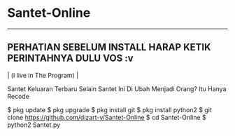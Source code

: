 # Santet-Online
-------------------------------------
PERHATIAN SEBELUM INSTALL HARAP KETIK
PERINTAHNYA DULU VOS :v
-------------------------------------
| (l live in The Program) |

Santet Keluaran Terbaru 
Selain Santet Ini Di Ubah Menjadi Orang? Itu Hanya Recode

$ pkg update
$ pkg upgrade
$ pkg install git 
$ pkg install python2
$ git clone https://github.com/dizart-y/Santet-Online
$ cd Santet-Online
$ python2 Santet.py
